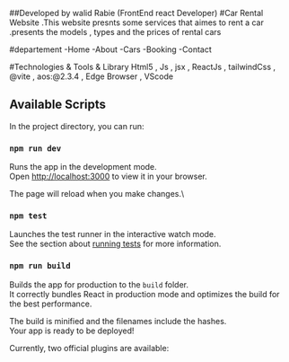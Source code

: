 ##Developed by walid Rabie (FrontEnd react Developer) 
#Car Rental Website
.This website presnts some services that aimes to rent a car
.presents the models , types and the prices of rental cars

#departement
-Home
-About
-Cars
-Booking
-Contact

#Technologies & Tools & Library
Html5 , Js , jsx , ReactJs , tailwindCss , @vite , aos:@2.3.4 , Edge Browser , VScode

## Available Scripts

In the project directory, you can run:

### `npm run dev`

Runs the app in the development mode.\
Open [http://localhost:3000](http://localhost:3000) to view it in your browser.

The page will reload when you make changes.\

### `npm test`

Launches the test runner in the interactive watch mode.\
See the section about [running tests](https://facebook.github.io/create-react-app/docs/running-tests) for more information.

### `npm run build`

Builds the app for production to the `build` folder.\
It correctly bundles React in production mode and optimizes the build for the best performance.

The build is minified and the filenames include the hashes.\
Your app is ready to be deployed!

Currently, two official plugins are available:

